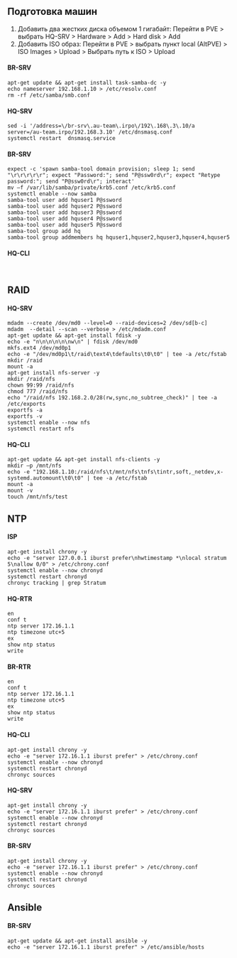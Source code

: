 ## Подготовка машин
1) Добавить два жестких диска объемом 1 гигабайт: Перейти в PVE > выбрать HQ-SRV > Hardware > Add > Hard disk > Add
2) Добавить ISO образ: Перейти в PVE > выбрать пункт local (AltPVE) > ISO Images > Upload >
Выбрать путь к ISO > Upload
#### BR-SRV
```tml
apt-get update && apt-get install task-samba-dc -y
echo nameserver 192.168.1.10 > /etc/resolv.conf
rm -rf /etc/samba/smb.conf

```
#### HQ-SRV
```tml
sed -i '/address=\/br-srv\.au-team\.irpo\/192\.168\.3\.10/a server=/au-team.irpo/192.168.3.10' /etc/dnsmasq.conf
systemctl restart  dnsmasq.service

```
#### BR-SRV
```tml
expect -c 'spawn samba-tool domain provision; sleep 1; send "\r\r\r\r\r"; expect "Password:"; send "P@ssw0rd\r"; expect "Retype password:"; send "P@ssw0rd\r"; interact'
mv –f /var/lib/samba/private/krb5.conf /etc/krb5.conf
systemctl enable --now samba
samba-tool user add hquser1 P@ssword
samba-tool user add hquser2 P@ssword
samba-tool user add hquser3 P@ssword
samba-tool user add hquser4 P@ssword
samba-tool user add hquser5 P@ssword
samba-tool group add hq
samba-tool group addmembers hq hquser1,hquser2,hquser3,hquser4,hquser5

```
#### HQ-CLI
```tml


```
## RAID
#### HQ-SRV
```tml
mdadm --create /dev/md0 --level=0 --raid-devices=2 /dev/sd[b-с]
mdadm  --detail --scan --verbose > /etc/mdadm.conf
apt-get update && apt-get install fdisk -y
echo -e "n\n\n\n\n\nw\n" | fdisk /dev/md0
mkfs.ext4 /dev/md0p1
echo -e "/dev/md0p1\t/raid\text4\tdefaults\t0\t0" | tee -a /etc/fstab
mkdir /raid
mount -a
apt-get install nfs-server -y
mkdir /raid/nfs
chown 99:99 /raid/nfs
chmod 777 /raid/nfs
echo "/raid/nfs 192.168.2.0/28(rw,sync,no_subtree_check)" | tee -a /etc/exports
exportfs -a
exportfs -v
systemctl enable --now nfs
systemctl restart nfs

```
#### HQ-CLI
```tml
apt-get update && apt-get install nfs-clients -y
mkdir –p /mnt/nfs
echo -e "192.168.1.10:/raid/nfs\t/mnt/nfs\tnfs\tintr,soft,_netdev,x-systemd.automount\t0\t0" | tee -a /etc/fstab
mount -a
mount -v
touch /mnt/nfs/test

```
## NTP
#### ISP
```tml
apt-get install chrony -y
echo -e "server 127.0.0.1 iburst prefer\nhwtimestamp *\nlocal stratum 5\nallow 0/0" > /etc/chrony.conf
systemctl enable --now chronyd
systemctl restart chronyd
chronyc tracking | grep Stratum

```
#### HQ-RTR
```tml
en
conf t
ntp server 172.16.1.1
ntp timezone utc+5
ex
show ntp status
write

```
#### BR-RTR
```tml
en
conf t
ntp server 172.16.1.1
ntp timezone utc+5
ex
show ntp status
write

```
#### HQ-CLI
```tml
apt-get install chrony -y
echo -e "server 172.16.1.1 iburst prefer" > /etc/chrony.conf
systemctl enable --now chronyd
systemctl restart chronyd
chronyc sources

```
#### HQ-SRV
```tml
apt-get install chrony -y
echo -e "server 172.16.1.1 iburst prefer" > /etc/chrony.conf
systemctl enable --now chronyd
systemctl restart chronyd
chronyc sources

```
#### BR-SRV
```tml
apt-get install chrony -y
echo -e "server 172.16.1.1 iburst prefer" > /etc/chrony.conf
systemctl enable --now chronyd
systemctl restart chronyd
chronyc sources

```
## Ansible
#### BR-SRV
```tml
apt-get update && apt-get install ansible -y
echo -e "server 172.16.1.1 iburst prefer" > /etc/ansible/hosts








```
